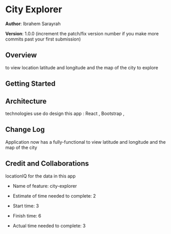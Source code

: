 # City Explorer

**Author**: Ibrahem Sarayrah

**Version**: 1.0.0 (increment the patch/fix version number if you make more commits past your first submission)

## Overview

to view location latitude and longitude and the map of the city to explore

## Getting Started

## Architecture

technologies use do design this app : React , Bootstrap ,

## Change Log

Application now has a fully-functional to view latitude and longitude and the map of the city

## Credit and Collaborations

locationIQ for the data in this app

* Name of feature: city-explorer

* Estimate of time needed to complete: 2

* Start time: 3

* Finish time: 6

* Actual time needed to complete: 3
